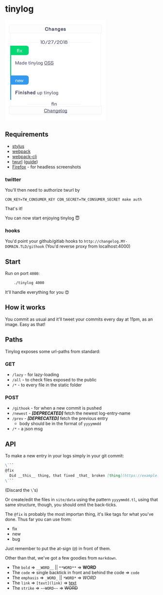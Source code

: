 # tinylog

![OSS](images/20181027.png?raw=true)

## Requirements

 * [stylus](https://www.npmjs.com/package/stylus)
 * [webpack](https://www.npmjs.com/package/webpack)
 * [webpack-cli](https://www.npmjs.com/package/webpack-cli)
 * [twurl](https://github.com/twitter/twurl) ([guide](https://medium.com/@SamSchmir/a-guide-to-the-twitter-api-and-twurl-8711466a0635))
 * [Firefox](https://www.mozilla.org/en-US/firefox/new/) - for headless screenshots

### twitter

You'll then need to authorize twurl by

```shell
CON_KEY=TW_CONSUMER_KEY CON_SECRET=TW_CONSUMER_SECRET make auth
```

That's it!

You can now start enjoying tinylog 😇

### hooks

You'd point your github/gitlab hooks to `http://changelog.MY-DOMAIN.TLD/githook` (You'd reverse proxy from localhost:4000)

## Start

Run on port `4000`:

```sh
    ./tinylog 4000
```

It'll handle everything for you 😍

## How it works

You commit as usual and it'll tweet your commits every day at 11pm, as an image. Easy as that!

## Paths

Tinylog exposes some url-paths from standard:

### GET

 * `/lazy` - for lazy-loading
 * `/all` - to check files exposed to the public
 * `/*` - to every file in the static folder

### POST
 * `/githook` - for when a new commit is pushed
 * `/newest` - ___[DEPRECATED]___ fetch the newest log-entry-name
 * `/prev` - ___[DEPRECATED]___ fetch the previous entry
    * body should be in the format of `yyyymmdd`
 * `/*` - a json msg

## API

To make a new entry in your logs simply in your git commit:

```md
\```
@fix
  Did __this__ thing, that fixed _that_ broken [thing](https://example.com)
\```
```

(Discard the `\`'s)

Or create/edit the files in `site/data` using the pattern `yyyymmdd.tl`, using that same structure, though, you should omit the back-ticks.

The `@fix` is probably the most importan thing, it's like tags for what you've done. Thus far you can use from:

 * fix
 * new
 * bug

Just remember to put the at-sign (`@`) in front of them.

Other than that, we've got a few goodies from `markdown`.

 * The `bold` => `__WORD__` || `**WORD**` => __WORD__
 * The `code` => single backtick in front and behind the code => `code`
 * The `emphasis` => `_WORD_` || `*WORD*` => *WORD*
 * The `link` => `[text](link)` => [text](link)
 * The `strike` => `~~WORD~~` => ~~WORD~~

